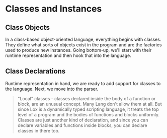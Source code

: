 # Classes and Instances

## Class Objects

In a class-based object-oriented language, everything begins with classes. They define what sorts of objects exist in 
the program and are the factories used to produce new instances. Going bottom-up, we'll start with their runtime 
representation and then hook that into the language.

## Class Declarations

Runtime representation in hand, we are ready to add support for classes to the language. Next, we move into the parser.


> "Local" classes - classes declared inside the body of a function or block, are an unusual concept. Many Lang don't 
> allow them at all. But since Lox is a dynamically typed scripting language, it treats the top level of a program and 
> the bodies of functions and blocks uniformly. Classes are just another kind of declaration, and since you can declare
> variables and functions inside blocks, you can declare classes in there too.